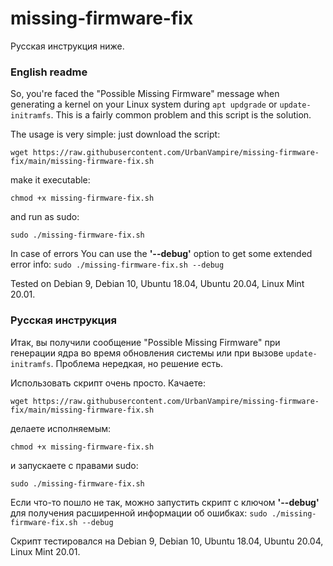 # missing-firmware-fix
Русская инструкция ниже.

### English readme

So, you're faced the "Possible Missing Firmware" message when generating a kernel on your Linux system during `apt updgrade` or `update-initramfs`. This is a fairly common problem and this script is the solution.

The usage is very simple: just download the script:
```
wget https://raw.githubusercontent.com/UrbanVampire/missing-firmware-fix/main/missing-firmware-fix.sh
```
make it executable:
```
chmod +x missing-firmware-fix.sh
```
and run as sudo:
```
sudo ./missing-firmware-fix.sh
```
In case of errors You can use the **'--debug'** option to get some extended error info:
`sudo ./missing-firmware-fix.sh --debug`

Tested on Debian 9, Debian 10, Ubuntu 18.04, Ubuntu 20.04, Linux Mint 20.01.

### Русская инструкция

Итак, вы получили сообщение "Possible Missing Firmware" при генерации ядра во время обновления системы или при вызове `update-initramfs`. Проблема нередкая, но решение есть.

Использовать скрипт очень просто. Качаете:
```
wget https://raw.githubusercontent.com/UrbanVampire/missing-firmware-fix/main/missing-firmware-fix.sh
```
делаете исполняемым:
```
chmod +x missing-firmware-fix.sh
```
и запускаете с правами sudo:
```
sudo ./missing-firmware-fix.sh
```
Если что-то пошло не так, можно запустить скрипт с ключом **'--debug'** для получения расширенной информации об ошибках:
`sudo ./missing-firmware-fix.sh --debug`

Скрипт тестировался на Debian 9, Debian 10, Ubuntu 18.04, Ubuntu 20.04, Linux Mint 20.01.
